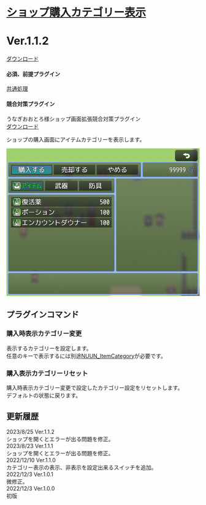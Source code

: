 # [ショップ購入カテゴリー表示](https://raw.githubusercontent.com/nuun888/MZ/master/NUUN_PurchaseCategory.js)
# Ver.1.1.2
[ダウンロード](https://raw.githubusercontent.com/nuun888/MZ/master/NUUN_PurchaseCategory.js)  
#### 必須、前提プラグイン
[共通処理](https://github.com/nuun888/MZ/blob/master/README/Base.md)
#### 競合対策プラグイン
うなぎおおとろ様ショップ画面拡張競合対策プラグイン  
[ダウンロード](https://raw.githubusercontent.com/nuun888/MZ/master/NUUN_ShopPurchaseCategory_ShopScene_Extension_cm.js)  

ショップの購入画面にアイテムカテゴリーを表示します。

![画像](img/PurchaseCategory1.png)  

## プラグインコマンド
### 購入時表示カテゴリー変更
表示するカテゴリーを設定します。  
任意のキーで表示するには別途[NUUN_ItemCategory](https://github.com/nuun888/MZ/blob/master/README/ItemCategory.md)が必要です。  

### 購入表示カテゴリーリセット
購入時表示カテゴリー変更で設定したカテゴリー設定をリセットします。  
デフォルトの状態に戻ります。  

## 更新履歴
2023/8/25 Ver.1.1.2  
ショップを開くとエラーが出る問題を修正。  
2023/8/23 Ver.1.1.1  
ショップを開くとエラーが出る問題を修正。  
2022/12/10 Ver.1.1.0  
カテゴリー表示の表示、非表示を設定出来るスイッチを追加。  
2022/12/3 Ver.1.0.1  
微修正。  
2022/12/3 Ver.1.0.0  
初版  
